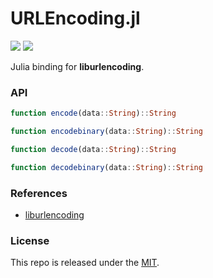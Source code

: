 # URLEncoding.jl

[![](https://img.shields.io/github/v/tag/thechampagne/URLEncoding.jl?label=version)](https://github.com/thechampagne/URLEncoding.jl/releases/latest) [![](https://img.shields.io/github/license/thechampagne/URLEncoding.jl)](https://github.com/thechampagne/URLEncoding.jl/blob/main/LICENSE)

Julia binding for **liburlencoding**.

### API

```jl
function encode(data::String)::String

function encodebinary(data::String)::String

function decode(data::String)::String

function decodebinary(data::String)::String
```

### References
 - [liburlencoding](https://github.com/thechampagne/liburlencoding)

### License

This repo is released under the [MIT](https://github.com/thechampagne/URLEncoding.jl/blob/main/LICENSE).
